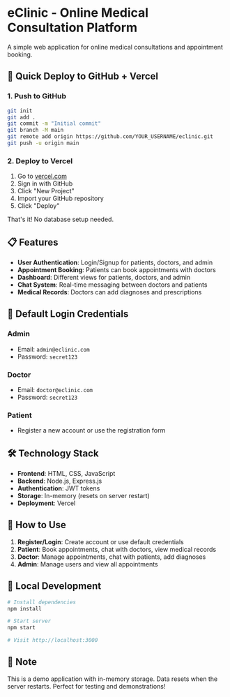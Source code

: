 # eClinic - Online Medical Consultation Platform

A simple web application for online medical consultations and appointment booking.

## 🚀 Quick Deploy to GitHub + Vercel

### 1. Push to GitHub
```bash
git init
git add .
git commit -m "Initial commit"
git branch -M main
git remote add origin https://github.com/YOUR_USERNAME/eclinic.git
git push -u origin main
```

### 2. Deploy to Vercel
1. Go to [vercel.com](https://vercel.com)
2. Sign in with GitHub
3. Click "New Project"
4. Import your GitHub repository
5. Click "Deploy"

That's it! No database setup needed.

## 📋 Features

- **User Authentication**: Login/Signup for patients, doctors, and admin
- **Appointment Booking**: Patients can book appointments with doctors
- **Dashboard**: Different views for patients, doctors, and admin
- **Chat System**: Real-time messaging between doctors and patients
- **Medical Records**: Doctors can add diagnoses and prescriptions

## 🔑 Default Login Credentials

### Admin
- Email: `admin@eclinic.com`
- Password: `secret123`

### Doctor
- Email: `doctor@eclinic.com`
- Password: `secret123`

### Patient
- Register a new account or use the registration form

## 🛠️ Technology Stack

- **Frontend**: HTML, CSS, JavaScript
- **Backend**: Node.js, Express.js
- **Authentication**: JWT tokens
- **Storage**: In-memory (resets on server restart)
- **Deployment**: Vercel

## 📱 How to Use

1. **Register/Login**: Create account or use default credentials
2. **Patient**: Book appointments, chat with doctors, view medical records
3. **Doctor**: Manage appointments, chat with patients, add diagnoses
4. **Admin**: Manage users and view all appointments

## 🔧 Local Development

```bash
# Install dependencies
npm install

# Start server
npm start

# Visit http://localhost:3000
```

## 📝 Note

This is a demo application with in-memory storage. Data resets when the server restarts. Perfect for testing and demonstrations!